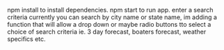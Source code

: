 npm install to install dependencies.
npm start to run app. 
enter a search criteria
currently you can search by city name or state name, im adding a function that will allow a drop down or maybe radio buttons tto select a choice of search criteria 
ie. 3 day forecast, boaters forecast, weather specifics etc. 

